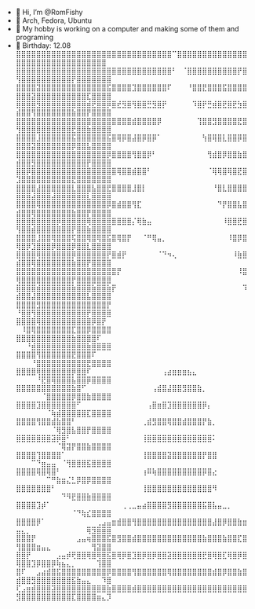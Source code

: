 - 👋 Hi, I’m @RomFishy
- 🤖 Arch, Fedora, Ubuntu
- 👾 My hobby is working on a computer and making some of them and programing 
- 🎂 Birthday: 12.08
⣿⣿⣿⣿⣿⣿⣿⣿⣿⣿⣿⣿⣿⣿⣿⣿⣿⣿⣿⣿⣿⣿⣿⣿⣿⣿⣿⣿⣿⣿⣿⠉⣿⣿⣿⣿⣿⣿⣿⣿⣿⣿⣿⣿⣿⣿⣿⣿⣿⣿⣿⣿⣿⣿⣿⣿⣿⣿⣿⣿⣿⣿⣿⣿
⣿⣿⣿⣿⣿⣿⣿⣿⣿⣿⣿⣿⣿⣿⣿⣿⣿⣿⣿⣿⣿⣿⣿⣿⣿⣿⣿⣿⣿⣿⣿⠃⠀⠈⣿⣿⣿⣿⣿⣿⣿⣿⣿⣿⡟⣿⢻⣿⣿⣿⣿⣿⣿⣿⣿⣿⣿⡟⣿⣿⣿⣿⣿⣿⣿
⣿⣿⣿⣿⣽⣿⣿⣿⣿⣿⣿⣿⣿⣿⣿⣿⣿⣿⣯⣿⣿⣿⣿⣹⣿⣿⣿⣿⣿⣿⠏⠀⠀⠀⠘⣿⣿⣟⣿⣿⣿⣯⣿⣿⣿⣿⣿⣿⣿⣽⣿⣿⣿⣿⣿⣿⣿⣿⣿⣿⣏⣿⣿⣿⣿
⣿⣿⣿⣿⣻⣿⣿⣿⣿⣿⣿⣿⣿⣿⣾⣟⣿⣿⡿⣿⣞⣻⣿⢻⣿⣿⣛⣻⣿⡟⠀⠀⠀⠀⠀⠹⣿⡟⣛⣾⣿⣟⣿⣟⣳⣿⣾⣿⣿⢻⣿⣿⣿⣿⣿⣿⣿⣷⣿⣿⡟⣿⣿⣿⣿
⣿⣿⣿⣿⣿⣿⣿⣿⣿⣿⣿⣿⣿⣿⣿⣿⣿⣿⣿⣿⣿⣿⣿⣾⣿⣿⣿⣿⡿⠀⠀⠀⠀⠀⠀⠀⢹⣿⣿⣻⣿⣿⣿⣿⣟⣿⢻⣿⣿⣿⣿⣿⣿⣿⣿⣿⣿⣟⣿⣿⣷⣿⣿⣿⣿
⣿⣿⣿⣿⣸⣿⣿⣿⣿⣿⣿⣯⣿⣿⣿⣿⣿⣿⣯⣿⢿⡿⣿⣼⣿⡿⣿⡿⠁⠀⠀⠀⠀⠀⠀⠀⠀⢳⣿⢿⣿⣇⣿⣿⡿⣿⣿⣿⣿⣽⣿⣿⣿⣿⣿⣿⣿⡿⣿⣿⣧⣿⣿⣿⣿
⣿⣿⣿⣿⣿⣿⣿⣿⣿⣿⣿⣿⣿⣿⣿⣿⣿⣿⡿⣿⣿⣿⣿⢻⣿⣿⡿⠃⠀⠀⠀⠀⠀⠀⠀⠀⠀⠀⢻⣾⣿⡿⣿⣿⣷⣿⣾⣿⣿⣻⣿⣿⣿⣿⣿⣿⣿⣿⣿⣿⡟⣿⣿⣿⣿
⣿⣿⡿⣿⣿⣿⣿⣿⣿⣿⣿⣿⣿⣿⣿⣿⣿⣿⣿⣿⢿⣿⣿⣾⣿⣿⠃⠀⠀⠀⠀⠀⠀⠀⠀⠀⠀⠀⠈⢿⢿⣿⢿⣿⣟⣿⣹⣿⣿⣿⣿⣿⣿⣿⣿⣿⣿⣟⣿⣿⣿⣿⣿⣿⣿
⣿⣿⣿⣿⣼⣿⣿⣿⣿⣿⣿⣇⣿⣿⣿⣧⣿⣿⣟⣿⣿⣿⣿⣸⣿⡇⠀⠀⠀⠀⠀⠀⠀⠀⠀⠀⠀⠀⠀⠘⣿⣇⣿⣿⣿⣿⣿⣿⣿⣼⣿⣿⣿⣼⣿⣿⣿⣿⣿⣿⣇⣿⣿⣿⣿
⣿⣿⣿⣿⢿⣿⣿⣿⣿⣿⣿⣿⣿⣿⣿⣿⣿⣿⡿⣿⣾⣿⣿⢻⣏⠀⠀⠀⠀⠀⠀⠀⠀⠀⠀⠀⠀⠀⠀⠀⠙⡟⣿⣿⣧⣿⣾⣿⣿⢿⣿⣿⣿⣿⣿⣿⣿⣷⣿⣿⡟⣿⣿⣿⣿
⣿⣿⣿⣿⣿⣿⣿⣿⡿⣿⣿⣿⣿⣿⢿⣿⣿⣿⣿⣿⣿⣿⣿⡌⢿⣷⣤⠀⠀⠀⠀⠀⠀⠀⠀⠀⠀⠀⠀⠀⠀⠸⣿⣿⣟⣿⢻⣿⣿⣾⣿⣿⣿⣿⣿⣿⣿⡟⣿⣿⣷⣿⣿⣿⣿
⣿⣿⣿⣿⣸⣿⣿⢿⣿⣿⣿⢯⣿⣿⢿⣿⢿⣿⣯⣿⢿⣿⡟⠀⠀⠈⠛⢿⣤⡀⠀⠀⠀⠀⠀⠀⠀⠀⠀⠀⠀⠀⠸⣿⡿⣿⢿⣿⡿⣹⣿⣿⣿⡿⣿⣿⣿⡿⣿⣿⣇⣿⣿⣿⣿
⣿⣿⣿⣿⢿⣿⣿⣿⣿⣿⣿⡿⣿⣿⣿⣿⣿⣿⡟⣿⣾⡟⠀⠀⠀⠀⠀⠀⠈⠙⠲⢄⠀⠀⠀⠀⠀⠀⠀⠀⠀⠀⠀⠸⣷⣿⣾⣿⣿⢿⣿⣿⣿⣿⣿⣿⣿⣷⣿⣿⡟⣿⣿⣿⣿
⣿⣿⣿⣿⣿⣿⣿⣿⣿⣿⣿⣿⣿⣿⣿⣿⣿⣿⣿⣿⡟⠀⠀⠀⠀⠀⠀⠀⠀⠀⠀⠀⠀⠀⠀⠀⠀⠀⠀⠀⠀⠀⠀⠀⠸⣿⢿⣿⣿⣿⣿⣿⣿⣿⣿⣿⣿⡟⣿⣿⣿⣿⣿⣿⣿
⣿⣿⣿⣿⣾⣿⣿⣿⣿⣿⣿⣷⣿⣿⣿⣷⣿⣿⣷⡟⠀⠀⠀⠀⠀⠀⠀⠀⠀⠀⠀⠀⠀⠀⠀⠀⠀⠀⠀⠀⠀⠀⠀⠀⠀⠹⣾⣿⣿⣼⣿⣿⣿⣿⣿⣿⣿⣿⣿⣿⣧⣿⣿⣿⣿
⣿⣿⣿⣿⣻⣿⣿⣿⣿⣿⣿⣿⣿⣿⣿⣿⣿⣿⡟⠀⠀⠀⠀⠀⠀⠀⠀⠀⠀⠀⠀⠀⠀⠀⠀⠀⠀⠀⠀⠀⠀⠀⠀⠀⠀⠀⠘⣿⣿⢻⣿⣿⣿⣿⣿⣿⣿⣿⣿⣿⡟⣿⣿⣿⣿
⣿⣿⣿⣿⢿⣿⣿⣿⣿⣿⣿⣿⣿⣿⣿⡿⣿⡟⠀⠀⠀⠀⠀⠀⠀⠀⠀⠀⠀⠀⠀⠀⠀⠀⠀⠀⠀⠀⠀⠀⠀⠀⠀⠀⠀⠀⠀⠸⣿⢿⣿⣿⣿⣿⣿⣿⣿⣏⣿⣿⡿⣿⣿⣿⣿
⣿⣿⣿⣿⣿⣿⣿⣿⣿⣿⣿⣷⣿⣿⣿⣿⠏⠀⠀⠀⠀⠀⠀⠀⠀⠀⠀⠀⠀⠀⠀⠀⠀⠀⠀⠀⠀⠀⠀⠀⠀⠀⠀⠀⠀⠀⠀⠀⠘⣾⣿⣿⣿⣿⣿⣿⣿⣿⣿⣿⣷⣿⣿⣿⣿
⣿⣿⣿⣿⢻⣿⣿⣿⣿⣿⣿⣟⣿⣿⣿⠏⠀⠀⠀⠀⠀⠀⠀⠀⠀⠀⠀⠀⠀⠀⠀⠀⠀⠀⠀⠀⠀⠀⠀⠀⠀⠀⠀⠀⠀⠀⠀⠀⠀⠘⣿⣿⣿⣿⣿⣿⣿⣿⣿⣿⣟⣿⣿⣿⣿
⣿⣿⣿⣿⢿⣿⣿⣿⣿⣿⣿⡿⣿⣿⠏⠀⠀⠀⠀⠀⠀⠀⠀⠀⠀⠀⠀⠀⠀⢠⣴⣶⣶⣶⣦⣄⠀⠀⠀⠀⠀⠀⠀⠀⠀⠀⠀⠀⠀⠀⠘⣟⣿⢿⣿⣿⣿⣧⣿⣿⡿⣿⣿⣿⣿
⣿⣿⣿⣿⣿⣿⣿⣿⣿⣿⣿⣷⣿⠋⠀⠀⠀⠀⠀⠀⠀⠀⠀⠀⠀⠀⠀⢠⣾⣿⣼⣿⣿⣻⣿⣿⣷⡀⠀⠀⠀⠀⠀⠀⠀⠀⠀⠀⠀⠀⠀⠈⣿⣿⣿⣿⣿⡿⣿⣿⣷⣿⣿⣿⣿
⣿⣿⣿⣿⣹⣿⣿⣿⣿⣿⣿⣿⠋⠀⠀⠀⠀⠀⠀⠀⠀⠀⠀⠀⠀⠀⢠⣿⣶⣿⣹⣿⣿⣿⣿⣿⣿⡿⡄⠀⠀⠀⠀⠀⠀⠀⠀⠀⠀⠀⠀⠀⠈⢷⣾⣿⣿⣿⣿⣿⣏⣿⣿⣿⣿
⣿⣿⣿⣿⢻⣿⣿⣾⣷⣿⣿⠃⠀⠀⠀⠀⠀⠀⠀⠀⠀⠀⠀⠀⠀⢀⣾⣻⣿⣿⢿⣿⣿⣾⣿⣿⣿⡟⣷⡀⠀⠀⠀⠀⠀⠀⠀⠀⠀⠀⠀⠀⠀⠈⢿⣻⣿⣧⣿⣿⡟⣿⣿⣿⣿
⣿⣿⣿⣿⣿⣿⣿⣽⡿⣿⠃⠀⠀⠀⠀⠀⠀⠀⠀⠀⠀⠀⠀⠀⠀⢸⣿⣿⣿⣿⣿⣿⣿⣿⣿⣿⣿⣿⣿⠅⠀⠀⠀⠀⠀⠀⠀⠀⠀⠀⠀⠀⠀⠀⠈⢿⣽⡟⣿⣿⣷⣿⣿⣿⣿
⣿⣿⣿⣿⢹⣿⣿⣿⣿⠁⠀⠀⠀⠀⠀⠀⠀⠀⠀⠀⠀⠀⠀⠀⠀⢸⣿⣿⣿⣿⣽⣿⣿⣿⣿⣿⣿⡟⣿⣿⠀⠀⠀⠀⠀⠀⠀⠀⠀⠉⠙⣶⣤⣤⠀⠈⢻⣿⣿⣿⣯⣿⣿⣿⣿
⣿⣿⣿⣿⢿⣿⢿⣿⠃⠀⠀⠀⠀⠀⠀⠀⠀⠀⠀⠀⠀⠀⠀⠀⠀⢰⠿⢷⣿⣿⣿⣿⣿⣿⣿⣿⣿⡿⣿⣔⠀⠀⠀⠀⠀⠀⠀⠀⠀⠀⠀⠀⠉⠛⣷⣶⣌⣃⡿⣿⡿⣿⣿⣿⣿
⣿⣿⣿⣿⣿⣿⣿⠃⠀⠀⠀⠀⠀⠀⠀⠀⠀⠀⠀⠀⠀⠀⠀⠀⠀⢸⣿⣿⣿⣿⣿⣿⣿⣿⣿⣿⣿⣿⣿⠻⠀⠀⠀⠀⠀⠀⠀⠀⠀⠀⠀⠀⠀⠀⠀⠙⠻⣟⣿⣿⣷⣿⣿⣿⣿
⣿⣿⣿⣿⣹⡾⠁⠀⠀⠀⠀⠀⠀⠀⠀⠀⠀⠀⠀⠀⠀⢀⢀⣀⣤⣴⣿⣿⣿⣿⣻⣿⣿⣿⣿⣿⣿⣯⣿⣧⣤⣀⡀⠀⠀⠀⠀⠀⠀⠀⠀⠀⠀⠀⠀⠀⠀⠈⠙⢷⣎⣿⣿⣿⣿
⣿⣿⣿⣿⡿⠁⠀⠀⠀⠀⠀⠀⠀⠀⠀⠀⢀⣠⣤⣶⣾⣿⣿⢻⣿⣿⣿⣿⣿⣿⣿⣿⣿⣿⣿⣿⣿⣿⣿⣼⣿⡿⣿⣿⣷⣶⣤⣄⡀⠀⠀⠀⠀⠀⠀⠀⠀⠀⠀⠀⢿⣻⣿⣿⣿
⣿⣿⣿⡟⠀⠀⠀⠀⠀⠀⠀⠀⣠⣤⢶⣿⣿⣿⣯⣿⣻⣿⣿⣾⣿⣿⣿⣿⣿⣿⣿⣿⣿⣿⣿⣿⣿⣷⣿⣿⣿⣷⣿⣿⣏⣿⢻⣿⣿⣿⣶⣤⣄⠀⠀⠀⠀⠀⠀⠀⠀⢻⣽⣿⣿
⣿⣿⡟⠀⠀⠀⠀⠀⣠⣤⡾⢟⣿⣿⢿⣿⢿⣿⣯⣿⢿⡿⣿⣹⣿⡿⣿⡿⣿⣿⣽⣿⣿⣿⣿⣿⣿⣟⣿⢿⣿⣏⢿⣿⡿⣿⢿⣿⣿⣹⡿⣿⣿⡿⢷⣦⣄⡀⠀⠀⠀⠀⢹⣿⣿
⣿⠏⠀⠀⣠⣴⣾⣿⣯⣿⣿⣿⣿⣿⣿⣿⣿⣿⡿⣿⣿⣿⣿⢻⣿⣿⣿⣿⣿⣿⢿⣿⣿⣿⣿⣿⣿⣿⣿⣾⣿⡿⣿⣿⣷⣿⣾⣿⣿⣻⣿⣿⣿⣿⣿⣿⣿⣯⣷⣤⣄⠀⠀⠹⣿
⢏⣠⣶⣾⣿⣿⣿⣽⣿⣿⣿⣿⣿⣿⣿⣿⣿⣿⣷⣿⣿⣿⣿⣾⣿⣿⣿⣿⣿⣿⣿⣿⣿⣿⣿⣿⣿⣿⣿⣿⣿⣿⣿⣿⣿⣿⣻⣿⣿⣿⣿⣿⣿⣿⣿⣿⣿⣏⣿⣿⣿⣿⣶⣄⡹


<!---
RomFishy/RomFishy is a ✨ special ✨ repository because its `README.md` (this file) appears on your GitHub profile.
You can click the Preview link to take a look at your changes.
--->
